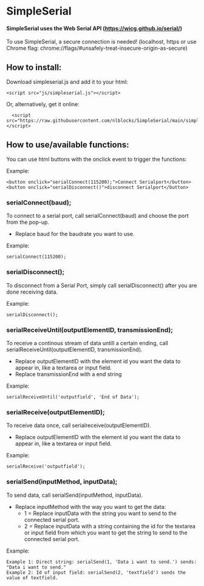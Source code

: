 # SimpleSerial

#### SimpleSerial uses the Web Serial API (https://wicg.github.io/serial/)

To use SimpleSerial, a secure connection is needed! (localhost, https or use Chrome flag: chrome://flags/#unsafely-treat-insecure-origin-as-secure)


## How to install:

Download simpleserial.js and add it to your html:

    <script src="js/simpleserial.js"></script>

Or, alternatively, get it online: 

      <script src="https://raw.githubusercontent.com/nlblocks/SimpleSerial/main/simpleserial.js"></script>

## How to use/available functions:

You can use html buttons with the onclick event to trigger the functions:

Example:

    <button onclick="serialConnect(115200);">Connect Serialport</button>
    <button onclick="serialDisconnect()">disconnect Serialport</button>

### serialConnect(baud);
To connect to a serial port, call serialConnect(baud) and choose the port from the pop-up. 
- Replace baud for the baudrate you want to use.

Example:

    serialConnect(115200);

### serialDisconnect();
 
To disconnect from a Serial Port, simply call serialDisconnect() after you are done receiving data.
	
Example:

	serialDisconnect();

### serialReceiveUntil(outputElementID, transmissionEnd);
To receive a continous stream of data untill a certain ending, call serialReceiveUntil(outputElementID, transmissionEnd).
- Replace outputElementID with the element id you want the data to appear in, like a textarea or input field.
- Replace transmissionEnd with a end string 
	
Example:

	serialReceiveUntil('outputfield', 'End of Data');
	
### serialReceive(outputElementID);
To receive data once, call serialreceive(outputElementID).
- Replace outputElementID with the element id you want the data to appear in, like a textarea or input field.
	
Example:

	serialReceive('outputfield');

### serialSend(inputMethod, inputData);
To send data, call serialSend(inputMethod, inputData).

- Replace inputMethod with the way you want to get the data:
    - 1 = Replace inputData with the string you want to send to the connected serial port.
    - 2 = Replace inputData with a string containing the id for the textarea or input field from which you want to get the string to send to the connected serial port.

Example:

    Example 1: Direct string: serialSend(1, 'Data i want to send.') sends: "Data i want to send."	
    Example 2: Id of input field: serialSend(2, 'textfield') sends the value of textfield.
